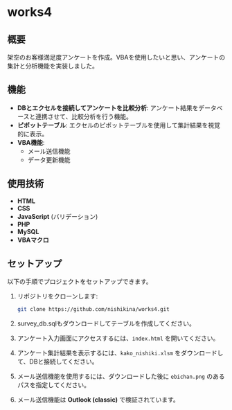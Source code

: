 # works4

## 概要
架空のお客様満足度アンケートを作成。VBAを使用したいと思い、アンケートの集計と分析機能を実装しました。

## 機能
- **DBとエクセルを接続してアンケートを比較分析**: アンケート結果をデータベースと連携させて、比較分析を行う機能。
- **ピポットテーブル**: エクセルのピポットテーブルを使用して集計結果を視覚的に表示。
- **VBA機能**:
  - メール送信機能
  - データ更新機能

## 使用技術
- **HTML**
- **CSS**
- **JavaScript** (バリデーション)
- **PHP**
- **MySQL**
- **VBAマクロ**

## セットアップ
以下の手順でプロジェクトをセットアップできます。

1. リポジトリをクローンします:
    ```bash
    git clone https://github.com/nishikina/works4.git
    ```

2. survey_db.sqlもダウンロードしてテーブルを作成してください。

3. アンケート入力画面にアクセスするには、`index.html` を開いてください。

4. アンケート集計結果を表示するには、`kako_nishiki.xlsm` をダウンロードして、DBと接続してください。

5. メール送信機能を使用するには、ダウンロードした後に `ebichan.png` のあるパスを指定してください。

6. メール送信機能は **Outlook (classic)** で検証されています。
